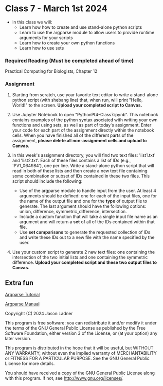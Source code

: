 # Class 7 - March 1st 2024
- In this class we will:
    - Learn how how to create and use stand-alone python scripts
    - Learn to use the argparse module to allow users to provide runtime arguments for your scripts
    - Learn how to create your own python functions
    - Learn how to use sets

### Required Reading (**Must be completed ahead of time**)
Practical Computing for Biologists, Chapter 12

### Assignment

1. Starting from scratch, use your favorite text editor to write a stand-alone python script (with shebang line) that, when run, will print "Hello, World!" to the screen. **Upload your completed script to Canvas.**
2. Use Jupyter Notebook to open "PythonPt4-Class7.ipynb". This notebook contains examples of the python syntax asociated with writing your own functions and using sets, as well as part of today's assignment. Enter your code for each part of the assignment directly within the notebook cells. When you have finished all of the different parts of the assignment, **please delete all non-assignment cells and upload to Canvas.**
3. In this week's assignment directory, you will find two text files: 'list1.txt' and 'list2.txt'. Each of these files contains a list of IDs (e.g., 'PV1_064984'), one per line. Write a stand-alone python script that will read in both of these lists and then create a new text file containing some combination or subset of IDs contained in these two files. This script should include the following:
    
    - Use of the argparse module to handle input from the user. At least 4 arguments should be defined: one for each of the input files, one for the name of the output file and one for the **type** of output file to generate. The last argument should have the following options: union, difference, symmetric_difference, intersection.
    - Include a custom function that will take a single input file name as an argument and will return a **set** of all of the IDs contained within that file.
    - Use **set comparisons** to generate the requested collection of IDs and write these IDs out to a new file with the name specified by the user.
    
4. Use your custom script to generate 2 new text files: one containing the intersection of the two initial lists and one containing the symmetric difference. **Upload your completed script and these two output files to Canvas.**

## Extra fun

[Argparse Tutorial](https://docs.python.org/3/howto/argparse.html)

[Argparse Manual](https://docs.python.org/3/library/argparse.html)

Copyright (C) 2024  Jason Ladner

This program is free software: you can redistribute it and/or modify
it under the terms of the GNU General Public License as published by
the Free Software Foundation, either version 3 of the License, or
(at your option) any later version.

This program is distributed in the hope that it will be useful,
but WITHOUT ANY WARRANTY; without even the implied warranty of
MERCHANTABILITY or FITNESS FOR A PARTICULAR PURPOSE.  See the
GNU General Public License for more details.

You should have received a copy of the GNU General Public License
along with this program.  If not, see <http://www.gnu.org/licenses/>.



